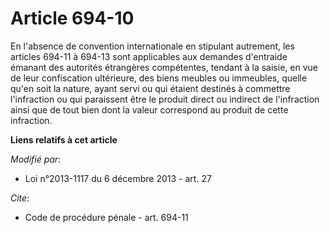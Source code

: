 # Article 694-10

En l'absence de convention internationale en stipulant autrement, les articles 694-11 à 694-13 sont applicables aux demandes
d'entraide émanant des autorités étrangères compétentes, tendant à la saisie, en vue de leur confiscation ultérieure, des
biens meubles ou immeubles, quelle qu'en soit la nature, ayant servi ou qui étaient destinés à commettre l'infraction ou qui
paraissent être le produit direct ou indirect de l'infraction ainsi que de tout bien dont la valeur correspond au produit de
cette infraction.

**Liens relatifs à cet article**

_Modifié par_:

  - Loi n°2013-1117 du 6 décembre 2013 - art. 27

_Cite_:

  - Code de procédure pénale - art. 694-11
